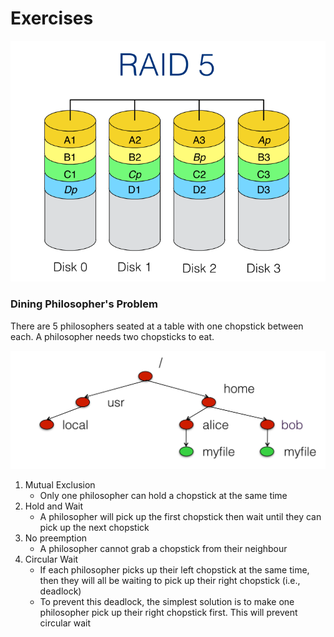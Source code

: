# Exercises

![](../../.gitbook/assets/image%20%2831%29.png)

### Dining Philosopher's Problem

There are 5 philosophers seated at a table with one chopstick between each. A philosopher needs two chopsticks to eat. 

![Dining Philosopher&apos;s Problem](../../.gitbook/assets/image%20%2816%29.png)

1. Mutual Exclusion
   * Only one philosopher can hold a chopstick at the same time
2. Hold and Wait
   * A philosopher will pick up the first chopstick then wait until they can pick up the next chopstick
3. No preemption
   * A philosopher cannot grab a chopstick from their neighbour
4. Circular Wait
   * If each philosopher picks up their left chopstick at the same time, then they will all be waiting to pick up their right chopstick \(i.e., deadlock\)
   * To prevent this deadlock, the simplest solution is to make one philosopher pick up their right chopstick first. This will prevent circular wait

